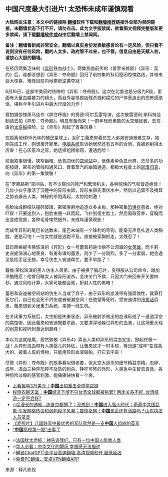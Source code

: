  <!-- 面包屑导航 --> <h2>中国尺度最大引进片! 太恐怖未成年谨慎观看</h2> <p class="notice"><b>大陆网友注意：本文中的链接除 <a href="https://github.com/bannedbook/fanqiang" >翻墙</a>软件下载和<a href="https://github.com/killgcd/justmysocks/blob/master/README.md">翻墙推荐</a>链接外全部为禁网链接，未翻墙状态下打不开，请勿点击。此为文字版禁闻，欲看图文视频完整版和更多禁闻，请下载<a href="https://github.com/bannedbook/fanqiang">翻墙软件或APP</a>后翻墙上禁闻网。</p><p>备注：翻墙看新闻非常安全，翻墙以真实身份发表敏感言论有一定风险，但只看不说则没有任何风险，翻的人太多，政府管不过来，也不管。信息自由是天赋人权，请放心大胆的翻墙。</b></p>  <div class="entry"> <p>在经历两集乏味的《<a href="https://www.bannedbook.org/bnews/tag/%E5%BC%82%E5%BD%A2/" class="st_tag internal_tag" rel="tag" title="标签 异形 下的日志">异形</a>铁血战士》，两集狗血前传的《普罗米修斯》《异形：契约》后，谁都没想到《异形：夺命舰》回归了前四集的科幻密闭惊悚路线，并带来巨大惊喜，难怪目前内地票房逆袭夺冠！</p> <p>8月16日，这部中美同时热映的《异形：夺命舰》，这次在北美也是分级为R级，里面有大量血腥暴力的镜头，而且外星怪兽凶残杀戮和腐烂的尸体营造出的恐怖感绝佳，堪称今年引进片中最大尺度的力作！</p> <p>曾拍摄惊悚黑马佳作《屏住呼吸》的费德·阿尔瓦雷导演，这次被雷德利·斯科特监制请去拍《异形：夺命舰》，明显有备而来！一群年轻而勇敢的太空殖民者，去荒废的<a href="https://www.bannedbook.org/bnews/tag/%E5%A4%AA%E7%A9%BA%E8%88%B9/" class="st_tag internal_tag" rel="tag" title="标签 太空船 下的日志">太空船</a>探险，让《异形》刮起了青春风暴！</p>  <p>在距离地球65光年的殖民星球上，女矿工蕾恩带着仿生人弟弟安迪艰难生存，她刚完成工作，刚想离开那里。<a href="https://www.bannedbook.org/bnews/tag/%E7%94%B5%E8%84%91%E7%B3%BB%E7%BB%9F/" class="st_tag internal_tag" rel="tag" title="标签 电脑系统 下的日志">电脑系统</a>告诉她居然还有五年的合同，真被剥削得太厉害！在心灰意冷之际，她选择组团偷窃，遭遇危险！</p> <p>前面叙事很慢，狭窄幽暗、危机四伏的<a href="https://www.bannedbook.org/bnews/tag/%E7%A9%BA%E9%97%B4%E7%AB%99/" class="st_tag internal_tag" rel="tag" title="标签 空间站 下的日志">空间站</a>中，低像素单色显示屏、茫茫多的功能按键、密布的管线和通风口、冒着蒸汽的幽暗通道，都极大程度上的<span class='wp_keywordlink'><a href="https://www.bannedbook.org/forum3/topic2320.html" title="《返璞归真-神奇的前世回溯疗法》" target="_blank">返璞归真</a></span>，向《异形》的第一集致敬！</p> <p>在“罗慕路斯”空间站，有不少腐烂的死尸和繁琐机关，各种惊悚的气氛营造绝佳！几位小伙子激活了沉睡中的异形虫卵，异形虫卵先潜伏水中，然后以迅雷不及掩耳之势去袭击人类，神秘的杀戮再起，太惊险刺激！</p>  <p>抱脸虫成群结队撞碎玻璃，密密麻麻地追逐众多主角，那种密集<a href="https://www.bannedbook.org/bnews/tag/%E6%81%90%E6%83%A7%E7%97%87/" class="st_tag internal_tag" rel="tag" title="标签 恐惧症 下的日志">恐惧症</a>患者，绝对吓尿！只要追到人，抱脸虫便一跃而起，飞扑到宿主脸上，然后吸取营养，穿胸而出变成怪兽，各种毛骨悚然细节，未成年谨慎观影！</p> <p>而成年异形的尾巴长达数米，尾巴末端有一个锋利的弯钩，能毫无声息扎透人类胸膛，更是可怕！一位女性就是逃跑不及，直接被穿胸抓走，太残忍了！</p> <p>昔日西格妮韦佛饰演的《异形》女一号蕾普莉是巾帼不让须眉的<a href="https://www.bannedbook.org/bnews/tag/%e5%a5%b3%e8%8b%b1%e9%9b%84/" class="st_tag internal_tag" rel="tag" title="标签 女英雄 下的日志">女英雄</a>，而卡莉·史派妮饰演心地善良、有勇有谋的蕾恩，则少了一分刚烈，多了一分柔弱，她会遇见危险手足无措，幸亏仿生人安迪帮忙，要不早挂了！</p>  <p>戴维·荣松饰演的黑人仿生人弟弟，由于被换了脑芯片，变得服从公司命令，越加冷酷残忍！他曾目睹女人被异形追杀，坚决关门不救，只因大门来回来开关要四秒，通过风险计算，大家可能都会死，折射人性的黑暗！</p> <p>蕾恩和安迪被空间站的仿生人当成了弃子，由于异形的血液带有强腐蚀性，就算打死它们，自己也会死于灼伤或者破漏空间！在绝望等死时，受安迪讲的<a href="https://www.bannedbook.org/bnews/tag/%E5%86%B7%E7%AC%91%E8%AF%9D/" class="st_tag internal_tag" rel="tag" title="标签 冷笑话 下的日志">冷笑话</a>启发，蕾恩想到关闭重力系统，来搏一线生机。</p> <p>在关闭重力系统后，太空船是失重状态，异形被射杀贱出的血液形成了一道道浮空的腐蚀带。因此蕾恩和安迪既要杀敌，又要漂浮地躲过异形的血液，让这场重头戏的创意和视听刺激达到巅峰！</p>  <p>本以为这就结尾，居然致敬《异形4》弄出人类和异形的混血宝宝，掀起终极一战！从异形混血带有人类婴儿的特征，让蕾恩这才一时手软，等迅速“成年”变成高大的、披着人皮的怪物，只能用异形血液毁船，打它去宇宙！</p> <p>尽管《异形：夺命舰》的故事看似很老套，但太空大逃杀的细节精益求精，虫卵、成年、混血三种异形猝不及防的刺杀、狰狞可怖的外形，人类急中生智去自救，各种惊险过瘾的感官刺激，能痛痛快快看一个爽。</p> <!--<div id="taboola-mid-1"></div>--><ul class='op-related-articles' title='相关阅读'> <li><a href='https://www.bannedbook.org/bnews/cnnews/20240818/2076099.html' target='_blank'>上看每吨3万美元！<b>中国</b>出招重击全球供应链</a></li> <li><a href='https://www.bannedbook.org/bnews/sohnews/20240818/2076097.html' target='_blank'>程晓农聊天室：<b>中国</b>经济下滑不只台湾全球都被拖累? 两岸关系不好..台湾经济一定不会好?</a></li> <li><a href='https://www.bannedbook.org/bnews/sohnews/20240818/2076095.html' target='_blank'>🔥😲漫长的通知…连普京都懵了；没想到！<b>中国</b>进入强人时代；奇葩中共国乱象 引发网络热议和讽刺段子风潮；震惊全网！<b>中国</b>民企还有活路吗？山东执法人员录音</a></li> <li><a href='https://www.bannedbook.org/bnews/lifebaike/20240818/2076089.html' target='_blank'>【老照片】八国联军中最优秀的军队竟然是一支<b>中国</b>人组成的英军</a></li> <li><a href='https://www.bannedbook.org/bnews/finance/20240818/2076087.html' target='_blank'>“<b>中国</b>高校第一股”出事了</a></li> </ul> <ul class="texttj"> <li>🔥<a href="https://www.bannedbook.org/bnews/ssgc/20230219/1850782.html" target="_blank">法国犹太老板：神告诉我们，只有一位中国人能救人类</a></li> <li>🔥<a href="https://www.bannedbook.org/bnews/comments/20220220/1694796.html" target="_blank">华人必看：中华文化的飓风 幸福感无法描述</a></li> <li>🔥<a href="https://github.com/bannedbook/fanqiang/wiki/V2ray%E6%9C%BA%E5%9C%BA" target="_blank">解锁ChatGPT|全平台高速翻墙:高清视频秒开,超低延迟</a></li> <li>🔥<a href="https://github.com/bannedbook/fanqiang/wiki/%E7%A6%81%E9%97%BB%E7%BD%91%E5%AE%89%E5%8D%93%E7%BF%BB%E5%A2%99%E6%96%B0%E9%97%BBAPP" target="_blank">免费PC翻墙、安卓VPN翻墙APP</a></li> </ul><p class="src-info">来源：释凡影视 </p><a name='sharetosocial'></a> <div style="margin-bottom:5px;padding-bottom:5px;clear:both"> <div id="archive-pix-1" class="banner-ads"> <!-- AuctionX Display platform tag START --> <div id="27602x728x90x621x_ADSLOT1" clicktrack="%%CLICK_URL_ESC%%"></div>  <!-- AuctionX Display platform tag END --> </div> <div id="archive-pix-2" class="banner-ads"> <!-- AuctionX Display platform tag START --> <div id="27556x300x250x621x_ADSLOT1" clicktrack="%%CLICK_URL_ESC%%" style="margin:0 auto;text-align:center"></div>  <!-- AuctionX Display platform tag END --> </div> </div>  <div id="archive-pix-1" class="banner-ads"> <!-- AuctionX Display platform tag START --> <div id="27603x728x90x621x_ADSLOT1" clicktrack="%%CLICK_URL_ESC%%"></div>  <!-- AuctionX Display platform tag END --> </div> </div><!--END ENTRY--> 